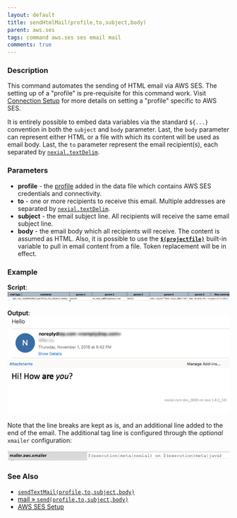 ```yaml
---
layout: default
title: sendHtmlMail(profile,to,subject,body)
parent: aws.ses
tags: command aws.ses ses email mail
comments: true
---
```



### Description
This command automates the sending of HTML email via AWS SES. The setting up of a "profile" is pre-requisite for this 
command work. Visit [Connection Setup](index#connection-setup) for more details on setting a "profile" specific to AWS 
SES.

It is entirely possible to embed data variables via the standard `${...}` convention in both the `subject` and `body`
parameter. Last, the `body` parameter can represent either HTML or a file with which its content will be used as email 
body. Last, the `to` parameter represent the email recipient(s), each separated by 
[`nexial.textDelim`](../../systemvars/index#nexial.textDelim).  



### Parameters
- **profile** - the [profile](index#connection-setup) added in the data file which contains AWS SES credentials and 
  connectivity.
- **to** - one or more recipients to receive this email. Multiple addresses are separated by 
  [`nexial.textDelim`](../../systemvars/index#nexial.textDelim).
- **subject** - the email subject line. All recipients will receive the same email subject line.
- **body** - the email body which all recipients will receive.  The content is assumed as HTML. Also, it is 
  possible to use the **[`$(projectfile)`](../../functions/$(projectfile))** built-in variable to pull in email 
  content from a file. Token replacement will be in effect.


### Example
**Script**:<br/>
![](image/sendHtmlMail_01.png)

**Output**:<br/>
![](image/sendHtmlMail_02.png)

Note that the line breaks are kept as is, and an additional line added to the end of the email.  The additional tag
line is configured through the _optional_ `xmailer` configuration:

![](image/sendHtmlMail_03.png)


### See Also
- [`sendTextMail(profile,to,subject,body)`](sendTextMail(profile,to,subject,body))
- [mail &raquo; `send(profile,to,subject,body)`](../mail/send(profile,to,subject,body))
- [AWS SES Setup](index#connection-setup)
